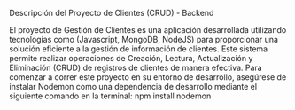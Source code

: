 Descripción del Proyecto de Clientes (CRUD) - Backend

El proyecto de Gestión de Clientes es una aplicación desarrollada utilizando tecnologías como (Javascript, MongoDB, NodeJS) para proporcionar una solución eficiente a la gestión de información de clientes.
Este sistema permite realizar operaciones de Creación, Lectura, Actualización y Eliminación (CRUD) de registros de clientes de manera efectiva.
Para comenzar a correr este proyecto en su entorno de desarrollo, asegúrese de instalar Nodemon como una dependencia de desarrollo mediante el siguiente comando en la terminal: npm install nodemon
